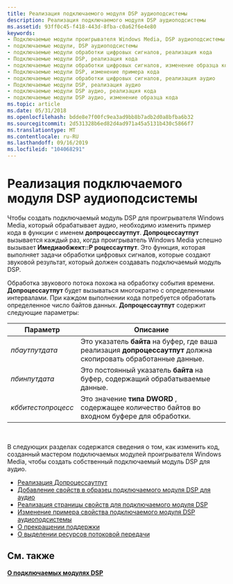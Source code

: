 ```yaml
---
title: Реализация подключаемого модуля DSP аудиоподсистемы
description: Реализация подключаемого модуля DSP аудиоподсистемы
ms.assetid: 93ff0c45-f418-443d-8fba-c0a62f6e4e80
keywords:
- Подключаемые модули проигрывателя Windows Media, DSP аудиоподсистемы
- подключаемые модули, DSP аудиоподсистемы
- подключаемые модули обработки цифровых сигналов, реализация кода
- Подключаемые модули DSP, реализация кода
- подключаемые модули обработки цифровых сигналов, изменение образца кода
- Подключаемые модули DSP, изменение примера кода
- подключаемые модули обработки цифровых сигналов, реализация аудио
- Подключаемые модули DSP, реализация аудио
- подключаемые модули DSP аудио, реализация кода
- подключаемые модули DSP аудио, изменение образца кода
ms.topic: article
ms.date: 05/31/2018
ms.openlocfilehash: bdde8e7f00fc9ea3ad9bb8b7adb2d0a8bfba6b32
ms.sourcegitcommit: 2d531328b6ed82d4ad971a45a5131b430c5866f7
ms.translationtype: MT
ms.contentlocale: ru-RU
ms.lasthandoff: 09/16/2019
ms.locfileid: "104068291"
---
```

# <a name="implementing-an-audio-dsp-plug-in"></a>Реализация подключаемого модуля DSP аудиоподсистемы

Чтобы создать подключаемый модуль DSP для проигрывателя Windows Media, который обрабатывает аудио, необходимо изменить пример кода в функции с именем **допроцессаутпут**. **Допроцессаутпут** вызывается каждый раз, когда проигрыватель Windows Media успешно вызывает **Имедиаобжект::P роцессаутпут**. Это функция, которая выполняет задачи обработки цифровых сигналов, которые создают звуковой результат, который должен создавать подключаемый модуль DSP.

Обработка звукового потока похожа на обработку события времени. **Допроцессаутпут** будет вызываться многократно с определенными интервалами. При каждом выполнении кода потребуется обработать определенное число байтов данных. **Допроцессаутпут** содержит следующие параметры:



| Параметр          | Описание                                                                                                             |
|--------------------|-------------------------------------------------------------------------------------------------------------------------|
| *пбаутпутдата*     | Это указатель **байта** на буфер, где ваша реализация **допроцессаутпут** должна скопировать обработанные данные. |
| *пбинпутдата*      | Это постоянный указатель **байта** на буфер, содержащий обрабатываемые данные.                               |
| *кббитестопроцесс* | Это значение **типа DWORD** , содержащее количество байтов во входном буфере для обработки.             |



 

В следующих разделах содержатся сведения о том, как изменить код, созданный мастером подключаемых модулей проигрывателя Windows Media, чтобы создать собственный подключаемый модуль DSP для аудио.

-   [Реализация Допроцессаутпут](implementing-doprocessoutput.md)
-   [Добавление свойств в образец подключаемого модуля DSP для аудио](adding-properties-to-the-sample-audio-dsp-plug-in.md)
-   [Реализация страницы свойств для подключаемого модуля DSP](implementing-the-property-page-for-a-dsp-plug-in.md)
-   [Изменение примера свойства подключаемого модуля DSP аудиоподсистемы](changing-the-sample-audio-dsp-plug-in-property.md)
-   [О прекращении поддержки](about-discontinuity.md)
-   [О выделении ресурсов потоковой передачи](about-allocating-streaming-resources.md)

## <a name="related-topics"></a>См. также

<dl> <dt>

[**О подключаемых модулях DSP**](about-dsp-plug-ins.md)
</dt> </dl>

 

 





